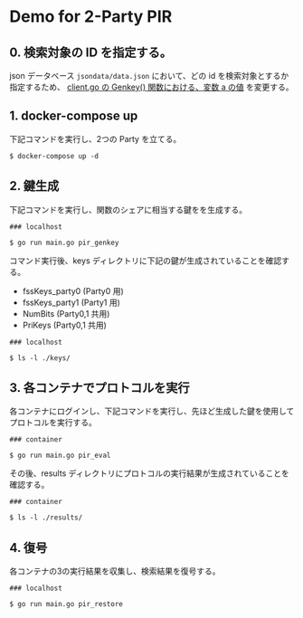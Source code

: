 # Demo for 2-Party PIR

## 0. 検索対象の ID を指定する。

json データベース `jsondata/data.json` において、どの id を検索対象とするか指定するため、
[client.go の Genkey() 関数における、変数 a の値](https://github.com/fieldflat/fss-pir/blob/main/src/pir/client.go#L514) を変更する。

## 1. docker-compose up

下記コマンドを実行し、2つの Party を立てる。

```
$ docker-compose up -d
```

## 2. 鍵生成

下記コマンドを実行し、関数のシェアに相当する鍵をを生成する。

```
### localhost

$ go run main.go pir_genkey
```

コマンド実行後、keys ディレクトリに下記の鍵が生成されていることを確認する。

- fssKeys_party0 (Party0 用)
- fssKeys_party1 (Party1 用)
- NumBits (Party0,1 共用)
- PriKeys (Party0,1 共用)

```
### localhost

$ ls -l ./keys/
```

## 3. 各コンテナでプロトコルを実行

各コンテナにログインし、下記コマンドを実行し、先ほど生成した鍵を使用してプロトコルを実行する。

```
### container

$ go run main.go pir_eval
```

その後、results ディレクトリにプロトコルの実行結果が生成されていることを確認する。

```
### container

$ ls -l ./results/
```

## 4. 復号

各コンテナの3の実行結果を収集し、検索結果を復号する。

```
### localhost

$ go run main.go pir_restore
```